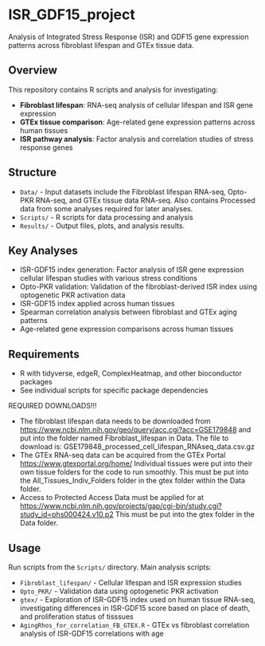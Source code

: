 # ISR_GDF15_project

Analysis of Integrated Stress Response (ISR) and GDF15 gene expression patterns across fibroblast lifespan and GTEx tissue data.

## Overview

This repository contains R scripts and analysis for investigating:
- **Fibroblast lifespan**: RNA-seq analysis of cellular lifespan and ISR gene expression
- **GTEx tissue comparison**: Age-related gene expression patterns across human tissues
- **ISR pathway analysis**: Factor analysis and correlation studies of stress response genes

## Structure

- `Data/` - Input datasets include the Fibroblast lifespan RNA-seq, Opto-PKR RNA-seq, and GTEx tissue data RNA-seq. Also contains Processed data from some analyses required for later analyses. 
- `Scripts/` - R scripts for data processing and analysis
- `Results/` - Output files, plots, and analysis results. 

## Key Analyses

- ISR-GDF15 index generation: Factor analysis of ISR gene expression cellular lifespan studies with various stress conditions
- Opto-PKR validation: Validation of the fibroblast-derived ISR index using optogenetic PKR activation data
- ISR-GDF15 index applied across human tissues
- Spearman correlation analysis between fibroblast and GTEx aging patterns
- Age-related gene expression comparisons across human tissues


## Requirements

- R with tidyverse, edgeR, ComplexHeatmap, and other bioconductor packages
- See individual scripts for specific package dependencies

REQUIRED DOWNLOADS!!!
- The fibroblast lifespan data needs to be downloaded from https://www.ncbi.nlm.nih.gov/geo/query/acc.cgi?acc=GSE179848 and put into the folder named Fibroblast_lifespan in Data. The file to download is: GSE179848_processed_cell_lifespan_RNAseq_data.csv.gz
- The GTEx RNA-seq data can be acquired from the GTEx Portal https://www.gtexportal.org/home/ Individual tissues were put into their own tissue folders for the code to run smoothly. This must be put into the All_Tissues_Indiv_Folders folder in the gtex folder within the Data folder.
- Access to Protected Access Data must be applied for at https://www.ncbi.nlm.nih.gov/projects/gap/cgi-bin/study.cgi?study_id=phs000424.v10.p2 This must be put into the gtex folder in the Data folder.
             
	

## Usage

Run scripts from the `Scripts/` directory. Main analysis scripts:
- `Fibroblast_lifespan/` - Cellular lifespan and ISR expression studies
- `Opto_PKR/` - Validation data using optogenetic PKR activation
- `gtex/` - Exploration of ISR-GDF15 index used on human tissue RNA-seq, investigating differences in ISR-GDF15 score based on place of death, and proliferation status of tisssues
- `AgingRhos_for_correlation_FB_GTEX.R` - GTEx vs fibroblast correlation analysis of ISR-GDF15 correlations with age


